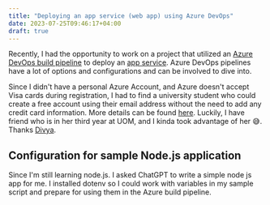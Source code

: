 ```yaml
---
title: "Deploying an app service (web app) using Azure DevOps"
date: 2023-07-25T09:46:17+04:00
draft: true
---
```


Recently, I had the opportunity to work on a project that utilized an [Azure DevOps build pipeline](https://learn.microsoft.com/en-us/azure/devops/pipelines/?view=azure-devops) to deploy an [app service](https://learn.microsoft.com/en-us/azure/app-service/overview). Azure DevOps pipelines have a lot of options and configurations and can be involved to dive into.

Since I didn't have a personal Azure Account, and Azure doesn't accept Visa cards during registration, I had to find a university student who could create a free account using their email address without the need to add any credit card information.  More details can be found [here](https://azure.microsoft.com/en-us/free/students). Luckily, I have friend who is in her third year at UOM, and I kinda took advantage of her 😅. Thanks [Divya](https://mu.linkedin.com/in/divya-rampersad-328a10231).


## Configuration for sample Node.js application

Since I'm still learning node.js. I asked ChatGPT to write a simple node js app for me. I installed dotenv so I could work with variables in my sample script and prepare for using them in the Azure build pipeline.